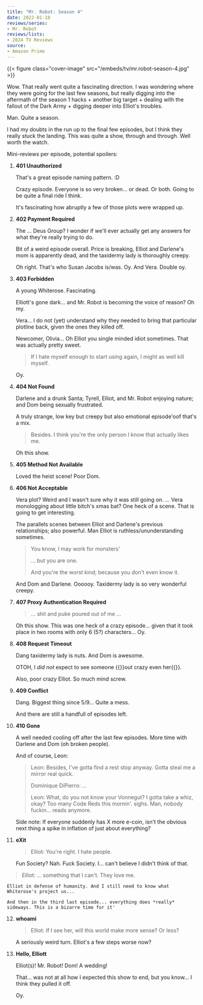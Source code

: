 ```yaml
---
title: "Mr. Robot: Season 4"
date: 2022-01-18
reviews/series:
- Mr. Robot
reviews/lists:
- 2024 TV Reviews
source:
- Amazon Prime
---
```

{{< figure class="cover-image" src="/embeds/tv/mr.robot-season-4.jpg" >}}

Wow. That really went quite a fascinating direction. I was wondering where they were going for the last few seasons, but really digging into the aftermath of the season 1 hacks + another big target + dealing with the fallout of the Dark Army + digging deeper into Elliot's troubles. 

Man. Quite a season.

I had my doubts in the run up to the final few episodes, but I think they really stuck the landing. This was quite a show, through and through. Well worth the watch. 

<!--more-->

Mini-reviews per episode, potential spoilers: 

1. __401 Unauthorized__

    That's a great episode naming pattern. :D

    Crazy episode. Everyone is so very broken... or dead. Or both. Going to be quite a final ride I think. 

    It's fascinating how abruptly a few of those plots were wrapped up. 

2. __402 Payment Required__

    The ... Deus Group? I wonder if we'll ever actually get any answers for what they're really trying to do. 

    Bit of a weird episode overall. Price is breaking, Elliot and Darlene's mom is apparently dead, and the taxidermy lady is thoroughly creepy. 

   Oh right. That's who Susan Jacobs is/was. Oy. And Vera. Double oy. 

3. __403 Forbidden__

    A young Whiterose. Fascinating. 

    Elliott's gone dark... and Mr. Robot is becoming the voice of reason? Oh my. 

    Vera... I do not (yet) understand why they needed to bring that particular plotline back, given the ones they killed off. 

    Newcomer, Olivia... Oh Elliot you single minded idiot sometimes. That was actually pretty sweet. 

    > If I hate myself enough to start using again, I might as well kill myself. 

    Oy. 

4. __404 Not Found__

    Darlene and a drunk Santa; Tyrell, Elliot, and Mr. Robot enjoying nature; and Dom being sexually frustrated. 

    A truly strange, low key but creepy but also emotional episode'oof that's a mix. 

    > Besides. I think you're the only person I know that actually likes me. 

    Oh this show. 

5. __405 Method Not Available__

   Loved the heist scene! Poor Dom. 

6. __406 Not Acceptable__

   Vera plot? Weird and I wasn't sure why it was still going on. ... Vera monologging about little bitch's xmas bat? One heck of a scene. That is going to get interesting. 

   The parallels scenes between Elliot and Darlene's previous relationships; also powerful. Man Elliot is ruthless/ununderstanding sometimes. 

   > You know, I may work for monsters'
   > 
   > ... but you are one. 
   >
   > And you're the worst kind; because you don't even know it. 

   And Dom and Darlene. Oooooy. Taxidermy lady is so very wonderful creepy. 

7. __407 Proxy Authentication Required__


   > ... shit and puke poured out of me ...

   Oh this show. This was one heck of a crazy episode... given that it took place in two rooms with only 6 (5?) characters... Oy.

8. __408 Request Timeout__

    Dang taxidermy lady is nuts. And Dom is awesome. 

    OTOH, I *did not* expect to see someone {{<spoiler>}}out crazy even her{{</spoiler>}}. 

    Also, poor crazy Elliot. So much mind screw. 

9. __409 Conflict__

    Dang. Biggest thing since 5/9... Quite a mess. 

    And there are still a handfull of episodes left. 

10. __410 Gone__

    A well needed cooling off after the last few episodes. More time with Darlene and Dom (oh broken people). 

    And of course, Leon:

    > Leon: Besides, I've gotta find a rest stop anyway. Gotta steal me a mirror real quick.
    >
    > Dominique DiPierro: ...
    > 
    > Leon: What, do you not know your Vonnegut? I gotta take a whiz, okay? Too many Code Reds this mornin'. sighs. Man, nobody fuckin... reads anymore.

    Side note: If everyone suddenly has X more e-coin, isn't the obvious next thing a spike in inflation of just about everything?

11. __eXit__

    > Elliot: You're right. I hate people. 

    Fun Society? Nah. Fuck Society. I... can't believe I didn't think of that. 

   > Elliot: ... something that I can't. They love me. 

    Elliot in defense of humanity. And I still need to know what Whiterose's project us... 

    And then in the third last episode... everything does *really* sideways. This is a bizarre time for it'

12. __whoami__

    > Elliot: If I see her, will this world make more sense? Or less?

    A seriously weird turn. Elliot's a few steps worse now?

13. __Hello, Elliott__

    Elliot(s)! Mr. Robot! Dom! A wedding!

    That... was not at all how I expected this show to end, but you know... I think they pulled it off. 

    Oy. 